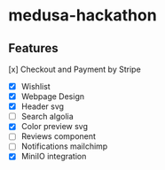 # medusa-hackathon

## Features
[x] Checkout and Payment by Stripe
- [x] Wishlist
- [x] Webpage Design 
- [x] Header svg
- [ ] Search algolia
- [x] Color preview svg
- [ ] Reviews component
- [ ] Notifications mailchimp
- [x] MiniIO integration
